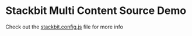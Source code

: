 # Stackbit Multi Content Source Demo

Check out the [stackbit.config.js](./stackbit.config.js) file for more info
